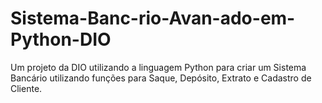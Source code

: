 # Sistema-Banc-rio-Avan-ado-em-Python-DIO
Um projeto da DIO utilizando a linguagem Python para criar um Sistema Bancário utilizando funções para Saque, Depósito, Extrato e Cadastro de Cliente.
